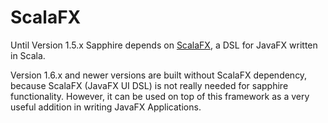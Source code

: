 # ScalaFX

Until Version 1.5.x Sapphire depends on [ScalaFX](http://www.scalafx.org/), a DSL for JavaFX written in Scala.

Version 1.6.x and newer versions are built without ScalaFX dependency, because ScalaFX (JavaFX UI DSL) is not really needed for sapphire functionality.
However, it can be used on top of this framework as a very useful addition in writing JavaFX Applications.

